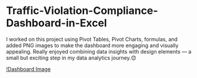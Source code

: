 # Traffic-Violation-Compliance-Dashboard-in-Excel
 I worked on this project using Pivot Tables, Pivot Charts, formulas, and added PNG images to make the dashboard more engaging and visually appealing.  Really enjoyed combining data insights with design elements — a small but exciting step in my data analytics journey.😊



[!Dashboard Image](https://github.com/naznins/Traffic-Violation-Compliance-Dashboard-in-Excel/blob/7c9b5a565f37af59237f6b9acceb33b321d5ef71/Traffic%20Violation%20Dashboard%20Screenshot.png)


